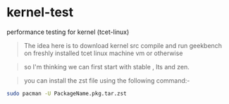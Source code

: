 # kernel-test
performance testing for kernel (tcet-linux)

> The idea here is to download kernel src compile and run geekbench on freshly installed tcet linux machine vm or otherwise

> so I'm thinking we can first start with stable , lts and zen.

> you can install the zst file using the following command:-

```bash
sudo pacman -U PackageName.pkg.tar.zst 
```
